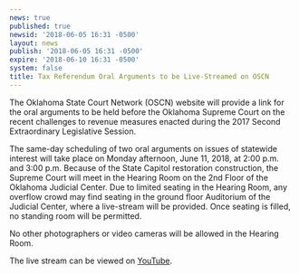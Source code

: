 ```yaml
---
news: true
published: true
newsid: '2018-06-05 16:31 -0500'
layout: news
publish: '2018-06-05 16:31 -0500'
expire: '2018-06-10 16:31 -0500'
system: false
title: Tax Referendum Oral Arguments to be Live-Streamed on OSCN
---
```

The Oklahoma State Court Network (OSCN) website will provide a link for the oral arguments to be held before the Oklahoma Supreme Court on the recent challenges to revenue measures enacted during the 2017 Second Extraordinary Legislative Session.

The same-day scheduling of two oral arguments on issues of statewide interest will take place on Monday afternoon, June 11, 2018, at 2:00 p.m. and 3:00 p.m.  Because of the State Capitol restoration construction, the Supreme Court will meet in the Hearing Room on the 2nd Floor of the Oklahoma Judicial Center.  Due to limited seating in the Hearing Room, any overflow crowd may find seating in the ground floor Auditorium of the Judicial Center, where a live-stream will be provided. Once seating is filled, no standing room will be permitted.

No other photographers or video cameras will be allowed in the Hearing Room.

The live stream can be viewed on [YouTube](https://youtu.be/gmthreGnuMM).
